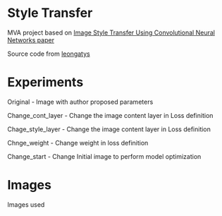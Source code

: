 # Style Transfer
MVA project based on [Image Style Transfer Using Convolutional Neural Networks paper](https://zpascal.net/cvpr2016/Gatys_Image_Style_Transfer_CVPR_2016_paper.pdf)

Source code from [leongatys](https://github.com/leongatys/PytorchNeuralStyleTransfer)

# Experiments
Original - Image with author proposed parameters

Change_cont_layer - Change the image content layer in Loss definition

Chage_style_layer - Change the image content layer in Loss definition

Chnge_weight - Change weight in loss definition

Change_start - Change Initial image to perform model optimization

# Images
Images used 



